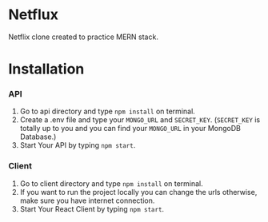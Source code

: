 # Netflux
Netflix clone created to practice MERN stack.

# Installation
### API
  1. Go to api directory and type ```npm install``` on terminal.
  2. Create a .env file and type your ```MONGO_URL``` and ```SECRET_KEY```. (```SECRET_KEY``` is totally up to you and you can find your ```MONGO_URL``` in your MongoDB Database.)
  3. Start Your API by typing ```npm start```.
### Client
  1. Go to client directory and type ```npm install``` on terminal.
  2. If you want to run the project locally you can change the urls otherwise, make sure you have internet connection.
  3. Start Your React Client by typing ```npm start```.
